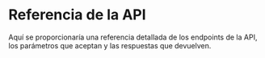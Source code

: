 # Referencia de la API

Aquí se proporcionaría una referencia detallada de los endpoints de la API, los parámetros que aceptan y las respuestas que devuelven.
